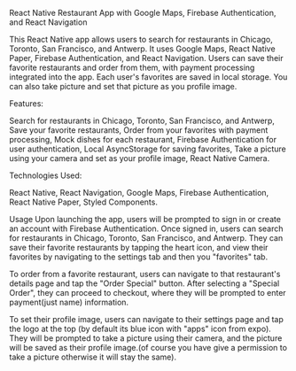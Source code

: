 React Native Restaurant App with Google Maps, Firebase Authentication, and React Navigation

This React Native app allows users to search for restaurants in Chicago, Toronto, San Francisco, and Antwerp. It uses Google Maps, React Native Paper, Firebase Authentication, and React Navigation. Users can save their favorite restaurants and order from them, with payment processing integrated into the app. Each user's favorites are saved in local storage. You can also take picture and set that picture as you profile image.

Features:

Search for restaurants in Chicago, Toronto, San Francisco, and Antwerp,
Save your favorite restaurants,
Order from your favorites with payment processing,
Mock dishes for each restaurant,
Firebase Authentication for user authentication,
Local AsyncStorage for saving favorites,
Take a picture using your camera and set as your profile image,
React Native Camera.

Technologies Used:

React Native,
React Navigation,
Google Maps,
Firebase Authentication,
React Native Paper,
Styled Components.

Usage
Upon launching the app, users will be prompted to sign in or create an account with Firebase Authentication. Once signed in, users can search for restaurants in Chicago, Toronto, San Francisco, and Antwerp. They can save their favorite restaurants by tapping the heart icon, and view their favorites by navigating to the settings tab and then you "favorites" tab.

To order from a favorite restaurant, users can navigate to that restaurant's details page and tap the "Order Special" button. After selecting a "Special Order", they can proceed to checkout, where they will be prompted to enter payment(just name) information.

To set their profile image, users can navigate to their settings page and tap the logo at the top (by default its blue icon with "apps" icon from expo). They will be prompted to take a picture using their camera, and the picture will be saved as their profile image.(of course you have give a permission to take a picture otherwise it will stay the same).
